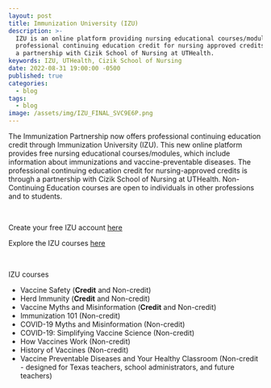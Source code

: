 ```yaml
---
layout: post
title: Immunization University (IZU)
description: >-
  IZU is an online platform providing nursing educational courses/modules for
  professional continuing education credit for nursing approved credits through
  a partnership with Cizik School of Nursing at UTHealth.
keywords: IZU, UTHealth, Cizik School of Nursing
date: 2022-08-31 19:00:00 -0500
published: true
categories:
  - blog
tags:
  - blog
image: /assets/img/IZU_FINAL_SVC9E6P.png
---
```

The Immunization Partnership now offers professional continuing education credit through Immunization University (IZU). This new online platform provides free nursing educational courses/modules, which include information about immunizations and vaccine-preventable diseases. The professional continuing education credit for nursing-approved credits is through a partnership with Cizik School of Nursing at UTHealth. Non-Continuing Education courses are open to individuals in other professions and to students.

&nbsp;

Create your free IZU account [here](https://immunizeusa.org/account/login/?next=/account/)

Explore the IZU courses [here](https://immunizeusa.org/products/collection/courses-1/)

&nbsp;

IZU courses

* Vaccine Safety (**Credit** and Non-credit)
* Herd Immunity (**Credit** and Non-credit)
* Vaccine Myths and Misinformation (**Credit** and Non-credit)
* Immunization 101 (Non-credit)
* COVID-19 Myths and Misinformation (Non-credit)
* COVID-19: Simplifying Vaccine Science (Non-credit)
* How Vaccines Work (Non-credit)
* History of Vaccines (Non-credit)
* Vaccine Preventable Diseases and Your Healthy Classroom (Non-credit - designed for Texas teachers, school administrators, and future teachers)

&nbsp;

&nbsp;